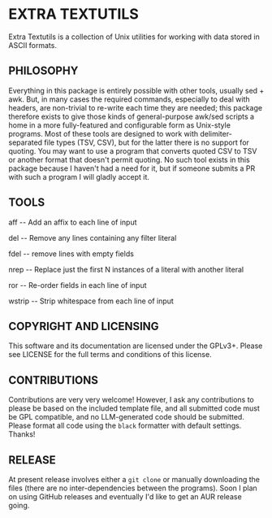 # EXTRA TEXTUTILS
Extra Textutils is a collection of Unix utilities for working with data stored in ASCII formats.

## PHILOSOPHY
Everything in this package is entirely possible with other tools, usually sed + awk.
But, in many cases the required commands, especially to deal with headers, are non-trivial to re-write each time they are needed; this package therefore exists to give those kinds of general-purpose awk/sed scripts a home in a more fully-featured and configurable form as Unix-style programs.
Most of these tools are designed to work with delimiter-separated file types (TSV, CSV), but for the latter there is no support for quoting.
You may want to use a program that converts quoted CSV to TSV or another format that doesn't permit quoting.
No such tool exists in this package because I haven't had a need for it, but if someone submits a PR with such a program I will gladly accept it.

## TOOLS
aff -- Add an affix to each line of input

del -- Remove any lines containing any filter literal

fdel -- remove lines with empty fields

nrep -- Replace just the first N instances of a literal with another literal

ror -- Re-order fields in each line of input

wstrip -- Strip whitespace from each line of input

## COPYRIGHT AND LICENSING
This software and its documentation are licensed under the GPLv3+.
Please see LICENSE for the full terms and conditions of this license.

## CONTRIBUTIONS
Contributions are very very welcome! However, I ask any contributions to please be based on the included template file, and all submitted code must be GPL compatible, and no LLM-generated code should be submitted. Please format all code using the `black` formatter with default settings. Thanks!

## RELEASE
At present release involves either a `git clone` or manually downloading the files (there are no inter-dependencies between the programs). Soon I plan on using GitHub releases and eventually I'd like to get an AUR release going.
